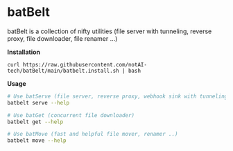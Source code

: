 # batBelt

batBelt is a collection of nifty utilities (file server with tunneling, reverse proxy, file downloader, file renamer ...)

**Installation**

```curl https://raw.githubusercontent.com/notAI-tech/batBelt/main/batbelt.install.sh | bash```

**Usage**

```bash
# Use batServe (file server, reverse proxy, webhook sink with tunneling support)
batbelt serve --help

# Use batGet (concurrent file downloader)
batbelt get --help

# Use batMove (fast and helpful file mover, renamer ..)
batbelt move --help
```

